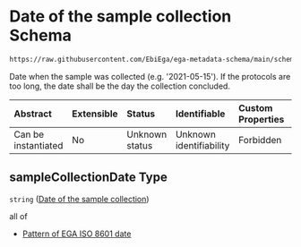 # Date of the sample collection Schema

```txt
https://raw.githubusercontent.com/EbiEga/ega-metadata-schema/main/schemas/EGA.sample.json#/properties/sampleCollection/properties/sampleCollectionDate
```

Date when the sample was collected (e.g. '2021-05-15'). If the protocols are too long, the date shall be the day the collection concluded.

| Abstract            | Extensible | Status         | Identifiable            | Custom Properties | Additional Properties | Access Restrictions | Defined In                                                                   |
| :------------------ | :--------- | :------------- | :---------------------- | :---------------- | :-------------------- | :------------------ | :--------------------------------------------------------------------------- |
| Can be instantiated | No         | Unknown status | Unknown identifiability | Forbidden         | Allowed               | none                | [EGA.sample.json\*](../../../schemas/EGA.sample.json "open original schema") |

## sampleCollectionDate Type

`string` ([Date of the sample collection](ega-10-properties-sample-collection-descriptor-properties-date-of-the-sample-collection.md))

all of

*   [Pattern of EGA ISO 8601 date](ega-4-definitions-pattern-of-ega-iso-8601-date.md "check type definition")
